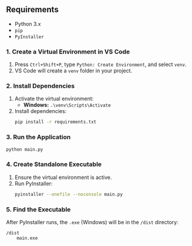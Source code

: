 ## Requirements

- Python 3.x
- `pip`
- `PyInstaller`

### 1. Create a Virtual Environment in VS Code

1. Press `Ctrl+Shift+P`, type `Python: Create Environment`, and select `venv`.
2. VS Code will create a `venv` folder in your project.

### 2. Install Dependencies

1. Activate the virtual environment:
   - **Windows:** `.\venv\Scripts\Activate`
2. Install dependencies:
   ```bash
   pip install -r requirements.txt
   ```

### 3. Run the Application

```bash
python main.py
```

### 4. Create Standalone Executable

1. Ensure the virtual environment is active.
2. Run PyInstaller:
   ```bash
   pyinstaller --onefile --noconsole main.py
   ```

### 5. Find the Executable

After PyInstaller runs, the `.exe` (Windows) will be in the `/dist` directory:
```
/dist
    main.exe
```
